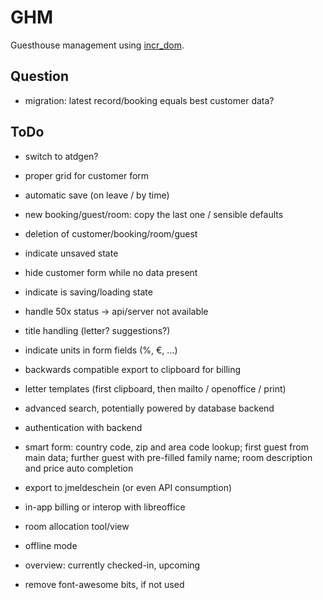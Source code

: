 # GHM

Guesthouse management using [incr_dom](gh:incr_dom).

[gh:incr_dom]: https://github.com/janestreet/incr_dom

## Question

- migration: latest record/booking equals best customer data?

## ToDo

- switch to atdgen?

- proper grid for customer form

- automatic save (on leave / by time)
- new booking/guest/room: copy the last one / sensible defaults

- deletion of customer/booking/room/guest

- indicate unsaved state
- hide customer form while no data present
- indicate is saving/loading state
- handle 50x status -> api/server not available

- title handling (letter? suggestions?)
- indicate units in form fields (%, €, ...)

- backwards compatible export to clipboard for billing
- letter templates (first clipboard, then mailto / openoffice / print)

- advanced search, potentially powered by database backend
- authentication with backend
- smart form: country code, zip and area code lookup; first guest from
  main data; further guest with pre-filled family name; room description
  and price auto completion
- export to jmeldeschein (or even API consumption)

- in-app billing or interop with libreoffice
- room allocation tool/view
- offline mode
- overview: currently checked-in, upcoming

- remove font-awesome bits, if not used
